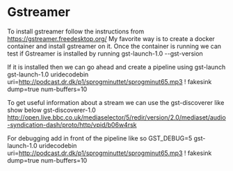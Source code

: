 # Gstreamer 
To install gstreamer follow the instructions from https://gstreamer.freedesktop.org/ 
My favorite way is to create a docker container and install gstreamer on it.
Once the container is running we can test if Gstreamer is installed by running gst-launch-1.0 --gst-version

If it is installed then we can go ahead and create a pipeline using gst-launch
gst-launch-1.0 uridecodebin uri=http://podcast.dr.dk/p1/sprogminuttet/sprogminut65.mp3 ! fakesink dump=true num-buffers=10

To get useful information about a stream we can use the gst-discoverer like show below
gst-discoverer-1.0 http://open.live.bbc.co.uk/mediaselector/5/redir/version/2.0/mediaset/audio-syndication-dash/proto/http/vpid/b06w4rsk

For debugging add in front of the pipeline like so
GST_DEBUG=5 gst-launch-1.0 uridecodebin uri=http://podcast.dr.dk/p1/sprogminuttet/sprogminut65.mp3 ! fakesink dump=true num-buffers=10
